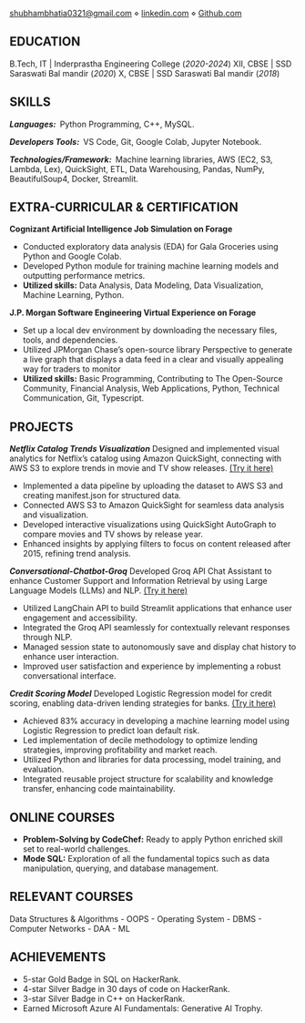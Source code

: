 [shubhambhatia0321@gmail.com](shubhambhatia2103@gmail.com) ⋄ [linkedin.com](https://www.linkedin.com/in/shubhambhatia2103/) ⋄ [Github.com](https://github.com/shubhambhatia2103)



## EDUCATION

B.Tech, IT | Inderprastha Engineering College (_2020-2024_)
XII, CBSE | SSD Saraswati Bal mandir (_2020_)
X, CBSE | SSD Saraswati Bal mandir (_2018_)

## SKILLS

***Languages:***&ensp;Python Programming, C++, MySQL.

***Developers Tools:***&ensp;VS Code, Git, Google Colab, Jupyter Notebook.

***Technologies/Framework:***&ensp;Machine learning libraries, AWS (EC2, S3, Lambda, Lex), QuickSight, ETL, Data Warehousing, Pandas, NumPy, BeautifulSoup4, Docker, Streamlit.
## EXTRA-CURRICULAR & CERTIFICATION

**Cognizant Artificial Intelligence Job Simulation on Forage**

- Conducted exploratory data analysis (EDA) for Gala Groceries using Python and Google Colab.
- Developed Python module for training machine learning models and outputting performance metrics.
- **Utilized skills:** Data Analysis, Data Modeling, Data Visualization, Machine Learning, Python.

**J.P. Morgan Software Engineering Virtual Experience on Forage**

- Set up a local dev environment by downloading the necessary files, tools, and dependencies.
- Utilized JPMorgan Chase’s open-source library Perspective to generate a live graph that displays a data feed in a clear and visually appealing way for traders to monitor
- **Utilized skills:** Basic Programming, Contributing to The Open-Source Community, Financial Analysis, Web Applications, Python, Technical Communication, Git, Typescript.


## PROJECTS

***Netflix Catalog Trends Visualization*** Designed and implemented visual analytics for Netflix’s catalog using Amazon QuickSight, connecting with AWS S3 to explore trends in movie and TV show releases. [(Try it here)](https://github.com/shubhambhatia2103/Visualize-data-with-AWS-QuickSight)
- Implemented a data pipeline by uploading the dataset to AWS S3 and creating manifest.json for structured data.
- Connected AWS S3 to Amazon QuickSight for seamless data analysis and visualization.
- Developed interactive visualizations using QuickSight AutoGraph to compare movies and TV shows by release year.
- Enhanced insights by applying filters to focus on content released after 2015, refining trend analysis.


***Conversational-Chatbot-Groq*** Developed Groq API Chat Assistant to enhance Customer Support and Information Retrieval by using Large Language Models (LLMs) and NLP. [(Try it here)](https://github.com/shubhambhatia2103/conversational-chatbot-groq)
- Utilized LangChain API to build Streamlit applications that enhance user engagement and accessibility.
- Integrated the Groq API seamlessly for contextually relevant responses through NLP.
- Managed session state to autonomously save and display chat history to enhance user interaction.
- Improved user satisfaction and experience by implementing a robust conversational interface.

***Credit Scoring Model*** Developed Logistic Regression model for credit scoring, enabling data-driven lending strategies for banks. [(Try it here)](https://github.com/shubhambhatia2103/Credit-Scoring-Model)
- Achieved 83% accuracy in developing a machine learning model using Logistic Regression to predict loan default risk.
- Led implementation of decile methodology to optimize lending strategies, improving profitability and market reach.
- Utilized Python and libraries for data processing, model training, and evaluation.
- Integrated reusable project structure for scalability and knowledge transfer, enhancing code maintainability.

## ONLINE COURSES

- **Problem-Solving by CodeChef:** Ready to apply Python enriched skill set to real-world challenges.
- **Mode SQL:** Exploration of all the fundamental topics such as data manipulation, querying, and database management.


## RELEVANT COURSES

Data Structures & Algorithms - OOPS - Operating System - DBMS - Computer Networks - DAA - ML


## ACHIEVEMENTS

- 5-star Gold Badge in SQL on HackerRank.
- 4-star Silver Badge in 30 days of code on HackerRank.
- 3-star Silver Badge in C++ on HackerRank.
- Earned Microsoft Azure AI Fundamentals: Generative AI Trophy.


